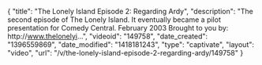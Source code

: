 {
    "title": "The Lonely Island Episode 2: Regarding Ardy",
    "description": "The second episode of The Lonely Island. It eventually became a pilot presentation for Comedy Central. February 2003 Brought to you by: http:\/\/www.thelonelyi...",
    "videoid": "149758",
    "date_created": "1396559869",
    "date_modified": "1418181243",
    "type": "captivate",
    "layout": "video",
    "url": "\/v\/the-lonely-island-episode-2-regarding-ardy\/149758"
}